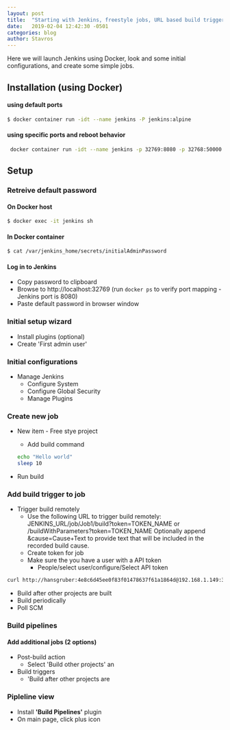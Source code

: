 ```yaml
---
layout: post
title:  "Starting with Jenkins, freestyle jobs, URL based build triggers, and pipelines"
date:   2019-02-04 12:42:30 -0501
categories: blog
author: Stavros
---
```


Here we will launch Jenkins using Docker, look and some initial configurations, and create some simple jobs.

## Installation (using Docker)

#### using default ports

```bash
$ docker container run -idt --name jenkins -P jenkins:alpine
```

#### using specific ports and reboot behavior

```bash
 docker container run -idt --name jenkins -p 32769:8080 -p 32768:50000 --restart always jenkins:alpine
 ```

## Setup

### Retreive default password

#### On Docker host

```bash
$ docker exec -it jenkins sh
```
#### In Docker container

```bash
$ cat /var/jenkins_home/secrets/initialAdminPassword
```

#### Log in to Jenkins

- Copy password to clipboard
- Browse to http://localhost:32769 (run ```docker ps``` to verify port mapping - Jenkins port is 8080)
- Paste default password in browser window

### Initial setup wizard

- Install plugins (optional)
- Create 'First admin user'

### Initial configurations

- Manage Jenkins
  - Configure System
  - Configure Global Security
  - Manage Plugins

### Create new job

 - New item - Free stye project
   - Add build command

   ```bash
   echo "Hello world"
   sleep 10
   ```
   
 - Run build

### Add build trigger to job

- Trigger build remotely
    - Use the following URL to trigger build remotely: JENKINS_URL/job/Job1/build?token=TOKEN_NAME or /buildWithParameters?token=TOKEN_NAME Optionally append &cause=Cause+Text to provide text that will be included in the recorded build cause. 
    - Create token for job
    - Make sure the you have a user with a API token 
        - People/select user/configure/Select API token

```bash
curl http://hansgruber:4e8c6d45ee0f83f01478637f61a1864d@192.168.1.149:32769/job/Job1/build?token=1234
```

- Build after other projects are built
- Build periodically
- Poll SCM

### Build pipelines

#### Add additional jobs (2 options)
- Post-build action
  - Select 'Build other projects' an
- Build triggers
  - 'Build after other projects are

### Pipleline view

- Install **'Build Pipelines'** plugin
- On main page, click plus icon








